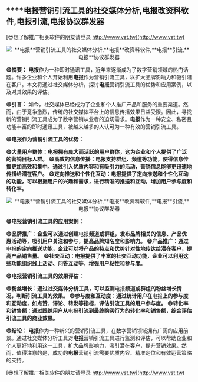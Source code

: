 ## ****电报**营销引流工具的社交媒体分析,**电报**改资料软件,**电报**引流,**电报**协议群发器**

[😍想了解推广相关软件的朋友请登录 http://www.vst.tw](http://www.vst.tw)

 <center><img src="https://vst.tw/MP4/tuiguang/png/8.png" alt="**电报**营销引流工具的社交媒体分析,**电报**改资料软件,**电报**引流,**电报**协议群发器"></center>

**😄摘要：**
**电报**作为一种即时通讯工具，近年来逐渐成为了数字营销领域的热门话题。许多企业和个人开始利用**电报**作为营销引流工具，以扩大品牌影响力和吸引潜在客户。本文将通过社交媒体分析，探讨**电报**营销引流工具的优势和应用案例，以及对其效果的评估。

**😄引言：**
如今，社交媒体已经成为了企业和个人推广产品和服务的重要渠道。然而，由于竞争激烈，传统的社交媒体平台上的信息传播效果日益受限。因此，寻找新的营销引流工具成为了数字营销从业者的迫切需求。**电报**作为一种安全、私密且功能丰富的即时通讯工具，被越来越多的人认可为一种有效的营销引流工具。

**😄**电报**作为营销引流工具的优势：**

**😄大量用户群体：**电报**拥有庞大而活跃的用户群体，这为企业和个人提供了广泛的营销目标人群。**
**😄高效的信息传播：**电报**支持群组、频道等功能，使得信息传播更加高效和集中。通过引入优质内容和有吸引力的活动，营销信息能够更迅速地传播给潜在客户。**
**😄定向推送和个性化互动：**电报**提供了定向推送和个性化互动的功能，可以根据用户的兴趣和需求，进行精准的推送和互动，增加用户参与度和转化率。**

 <center><img src="https://vst.tw/MP4/tuiguang/png/6.png" alt="**电报**营销引流工具的社交媒体分析,**电报**改资料软件,**电报**引流,**电报**协议群发器"></center>

**😄**电报**营销引流工具的应用案例：**

**😄品牌推广：企业可以通过创建**电报**频道或群组，发布品牌相关的信息、产品优惠活动等，吸引用户关注和参与，提高品牌知名度和影响力。**
**😄产品推广：通过**电报**的定向推送功能，企业可以将产品的特点和优势针对性地传达给潜在客户，提高产品销售量。**
**😄社交互动：**电报**提供了丰富的社交互动功能，企业可以利用这些功能组织线上活动、问答互动等，增强用户粘性和参与度。**

**😄**电报**营销引流工具的效果评估：**

**😄粉丝增长：通过社交媒体分析工具，可以监测**电报**频道或群组的粉丝增长情况，判断引流工具的效果。**
**😄参与度和互动度：通过统计用户在**电报**上的参与度和互动度，如点赞、评论、转发等指标，评估引流工具的用户参与度。**
**😄转化率和销售额：通过跟踪用户从**电报**引流到最终购买行为的转化率和销售额，综合评估引流工具的商业效果。**

**😄结论：**
**电报**作为一种新兴的营销引流工具，在数字营销领域拥有广阔的应用前景。通过社交媒体分析工具对**电报**营销引流工具进行监测和评估，可以帮助企业和个人更好地利用这一工具，扩大品牌影响力，吸引潜在客户，提升营销效果。然而，值得注意的是，成功的**电报**营销引流需要优质内容、精准定位和有效运营策略的支持。

[😍想了解推广相关软件的朋友请登录 http://www.vst.tw](http://www.vst.tw)



